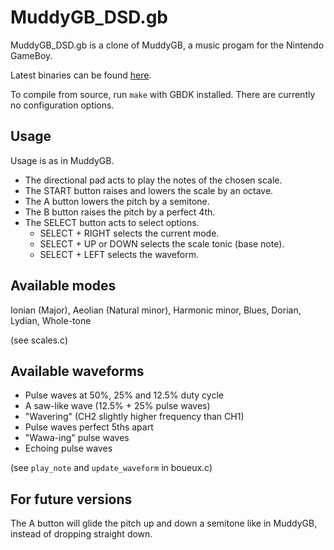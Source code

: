 MuddyGB_DSD.gb
=========

MuddyGB_DSD.gb is a clone of MuddyGB, a music progam for the Nintendo GameBoy.

Latest binaries can be found
[here](https://github.com/LokkoLori/muddyGB-DSD/releases).

To compile from source, run `make` with GBDK installed.
There are currently no configuration options.

Usage
-----

Usage is as in MuddyGB.

* The directional pad acts to play the notes of the chosen scale.
* The START button raises and lowers the scale by an octave.
* The A button lowers the pitch by a semitone.
* The B button raises the pitch by a perfect 4th.
* The SELECT button acts to select options.
  * SELECT + RIGHT selects the current mode.
  * SELECT + UP or DOWN selects the scale tonic (base note).
  * SELECT + LEFT selects the waveform.

Available modes
---------------

Ionian (Major), Aeolian (Natural minor), Harmonic minor,
Blues, Dorian, Lydian, Whole-tone

(see scales.c)

Available waveforms
-------------------

* Pulse waves at 50%, 25% and 12.5% duty cycle
* A saw-like wave (12.5% + 25% pulse waves)
* "Wavering" (CH2 slightly higher frequency than CH1)
* Pulse waves perfect 5ths apart
* "Wawa-ing" pulse waves 
* Echoing pulse waves

(see `play_note` and `update_waveform` in boueux.c)

For future versions
-------------------

The A button will glide the pitch up and down a semitone like in MuddyGB,
instead of dropping straight down.
